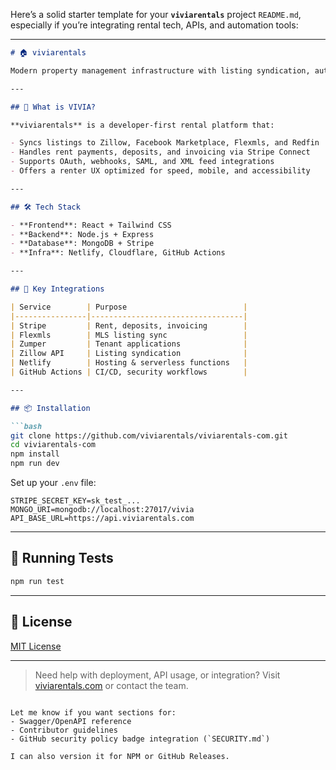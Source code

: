 Here’s a solid starter template for your **`viviarentals`** project `README.md`, especially if you’re integrating rental tech, APIs, and automation tools:

---

````markdown
# 🏠 viviarentals

Modern property management infrastructure with listing syndication, automated billing, and secure Stripe-powered payments. Built for landlords, renters, and devs alike.

---

## 🚀 What is VIVIA?

**viviarentals** is a developer-first rental platform that:

- Syncs listings to Zillow, Facebook Marketplace, Flexmls, and Redfin
- Handles rent payments, deposits, and invoicing via Stripe Connect
- Supports OAuth, webhooks, SAML, and XML feed integrations
- Offers a renter UX optimized for speed, mobile, and accessibility

---

## 🛠 Tech Stack

- **Frontend**: React + Tailwind CSS
- **Backend**: Node.js + Express
- **Database**: MongoDB + Stripe
- **Infra**: Netlify, Cloudflare, GitHub Actions

---

## 🔌 Key Integrations

| Service        | Purpose                          |
|----------------|----------------------------------|
| Stripe         | Rent, deposits, invoicing        |
| Flexmls        | MLS listing sync                 |
| Zumper         | Tenant applications              |
| Zillow API     | Listing syndication              |
| Netlify        | Hosting & serverless functions   |
| GitHub Actions | CI/CD, security workflows        |

---

## 📦 Installation

```bash
git clone https://github.com/viviarentals/viviarentals-com.git
cd viviarentals-com
npm install
npm run dev
````

Set up your `.env` file:

```env
STRIPE_SECRET_KEY=sk_test_...
MONGO_URI=mongodb://localhost:27017/vivia
API_BASE_URL=https://api.viviarentals.com
```

---

## 🧪 Running Tests

```bash
npm run test
```

---

## 📄 License

[MIT License](LICENSE)

---

> Need help with deployment, API usage, or integration?
> Visit [viviarentals.com](https://viviarentals.com) or contact the team.

```

Let me know if you want sections for:
- Swagger/OpenAPI reference
- Contributor guidelines
- GitHub security policy badge integration (`SECURITY.md`)

I can also version it for NPM or GitHub Releases.
```
